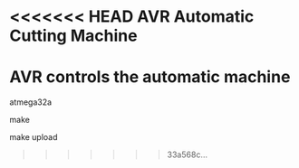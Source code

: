 <<<<<<< HEAD
AVR Automatic Cutting Machine
=======
# AVR controls the automatic machine

atmega32a

make

make upload
>>>>>>> 33a568c... 
